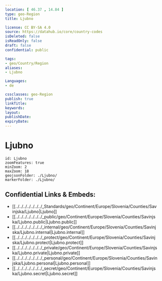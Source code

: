 ```yaml
---
location: [ 46.37 , 14.84 ] 
type: geo-Region
title: Ljubno

license: CC BY-SA 4.0
source: https://datahub.io/core/country-codes
isDeleted: false
isReadOnly: false
draft: false
confidential: public

tags:
- geo/Country/Region
aliases:
- Ljubno

Languages:
- de

cssclasses: geo-Region
publish: true
linkTitle: 
keywords: 
layout: 
publishDate: 
expiryDate: 
---
```


# Ljubno

```leaflet
id: Ljubno
zoomFeatures: true 
minZoom: 2 
maxZoom: 18
geojsonFolder: ./Ljubno/
markerFolder: ./Ljubno/
```


## Confidential Links & Embeds: 
- [[../../../../../../../_Standards/geo/Continent/Europe/Slovenia/Counties/Savinjska/Ljubno|Ljubno]] 
- [[../../../../../../../_public/geo/Continent/Europe/Slovenia/Counties/Savinjska/Ljubno.public|Ljubno.public]] 
- [[../../../../../../../_internal/geo/Continent/Europe/Slovenia/Counties/Savinjska/Ljubno.internal|Ljubno.internal]] 
- [[../../../../../../../_protect/geo/Continent/Europe/Slovenia/Counties/Savinjska/Ljubno.protect|Ljubno.protect]] 
- [[../../../../../../../_private/geo/Continent/Europe/Slovenia/Counties/Savinjska/Ljubno.private|Ljubno.private]] 
- [[../../../../../../../_personal/geo/Continent/Europe/Slovenia/Counties/Savinjska/Ljubno.personal|Ljubno.personal]] 
- [[../../../../../../../_secret/geo/Continent/Europe/Slovenia/Counties/Savinjska/Ljubno.secret|Ljubno.secret]] 

